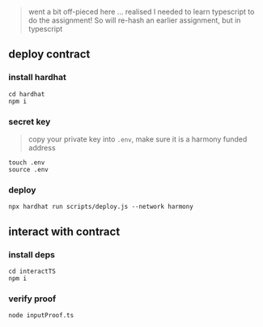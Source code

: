 > went a bit off-pieced here ... realised I needed to learn typescript to do the assignment! So will re-hash an earlier assignment, but in typescript

## deploy contract

### install hardhat

```
cd hardhat
npm i
```

### secret key

> copy your private key into `.env`, make sure it is a harmony funded address
```
touch .env
source .env
```

### deploy 

```
npx hardhat run scripts/deploy.js --network harmony
```

## interact with contract

### install deps

```
cd interactTS
npm i
```

### verify proof

```
node inputProof.ts 
```
